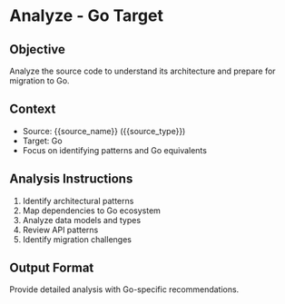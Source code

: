 # Analyze - Go Target

## Objective
Analyze the source code to understand its architecture and prepare for migration to Go.

## Context
- Source: {{source_name}} ({{source_type}})
- Target: Go
- Focus on identifying patterns and Go equivalents

## Analysis Instructions
1. Identify architectural patterns
2. Map dependencies to Go ecosystem
3. Analyze data models and types
4. Review API patterns
5. Identify migration challenges

## Output Format
Provide detailed analysis with Go-specific recommendations.
